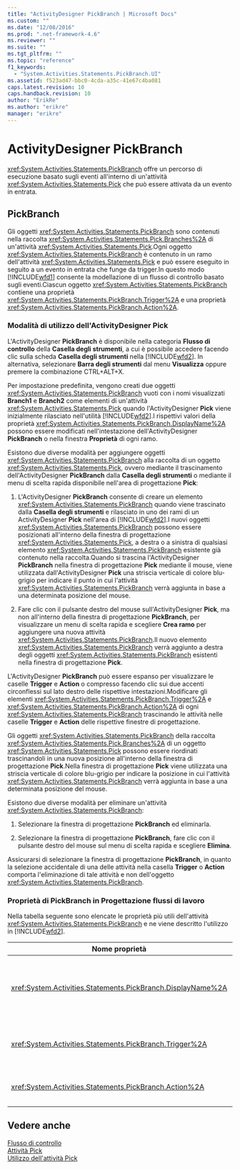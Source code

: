 ```yaml
---
title: "ActivityDesigner PickBranch | Microsoft Docs"
ms.custom: ""
ms.date: "12/08/2016"
ms.prod: ".net-framework-4.6"
ms.reviewer: ""
ms.suite: ""
ms.tgt_pltfrm: ""
ms.topic: "reference"
f1_keywords: 
  - "System.Activities.Statements.PickBranch.UI"
ms.assetid: f523ad47-bbc0-4cda-a35c-41e67c4ba081
caps.latest.revision: 10
caps.handback.revision: 10
author: "ErikRe"
ms.author: "erikre"
manager: "erikre"
---
```

# ActivityDesigner PickBranch
<xref:System.Activities.Statements.PickBranch> offre un percorso di esecuzione basato sugli eventi all'interno di un'attività <xref:System.Activities.Statements.Pick> che può essere attivata da un evento in entrata.  
  
## PickBranch  
 Gli oggetti <xref:System.Activities.Statements.PickBranch> sono contenuti nella raccolta <xref:System.Activities.Statements.Pick.Branches%2A> di un'attività <xref:System.Activities.Statements.Pick>.Ogni oggetto <xref:System.Activities.Statements.PickBranch> è contenuto in un ramo dell'attività <xref:System.Activities.Statements.Pick> e può essere eseguito in seguito a un evento in entrata che funge da trigger.In questo modo [!INCLUDE[wfd1](../workflow-designer/includes/wfd1_md.md)] consente la modellazione di un flusso di controllo basato sugli eventi.Ciascun oggetto <xref:System.Activities.Statements.PickBranch> contiene una proprietà <xref:System.Activities.Statements.PickBranch.Trigger%2A> e una proprietà <xref:System.Activities.Statements.PickBranch.Action%2A>.  
  
### Modalità di utilizzo dell'ActivityDesigner Pick  
 L'ActivityDesigner **PickBranch** è disponibile nella categoria **Flusso di controllo** della **Casella degli strumenti**, a cui è possibile accedere facendo clic sulla scheda **Casella degli strumenti** nella [!INCLUDE[wfd2](../workflow-designer/includes/wfd2_md.md)]. In alternativa, selezionare **Barra degli strumenti** dal menu **Visualizza** oppure premere la combinazione CTRL\+ALT\+X.  
  
 Per impostazione predefinita, vengono creati due oggetti <xref:System.Activities.Statements.PickBranch> vuoti con i nomi visualizzati **Branch1** e **Branch2** come elementi di un'attività <xref:System.Activities.Statements.Pick> quando l'ActivityDesigner **Pick** viene inizialmente rilasciato nell'utilità [!INCLUDE[wfd2](../workflow-designer/includes/wfd2_md.md)].I rispettivi valori della proprietà <xref:System.Activities.Statements.PickBranch.DisplayName%2A> possono essere modificati nell'intestazione dell'ActivityDesigner **PickBranch** o nella finestra **Proprietà** di ogni ramo.  
  
 Esistono due diverse modalità per aggiungere oggetti <xref:System.Activities.Statements.PickBranch> alla raccolta di un oggetto <xref:System.Activities.Statements.Pick>, ovvero mediante il trascinamento dell'ActivityDesigner **PickBranch** dalla **Casella degli strumenti** o mediante il menu di scelta rapida disponibile nell'area di progettazione **Pick**:  
  
1.  L'ActivityDesigner **PickBranch** consente di creare un elemento <xref:System.Activities.Statements.PickBranch> quando viene trascinato dalla **Casella degli strumenti** e rilasciato in uno dei rami di un ActivityDesigner **Pick** nell'area di [!INCLUDE[wfd2](../workflow-designer/includes/wfd2_md.md)].I nuovi oggetti <xref:System.Activities.Statements.PickBranch> possono essere posizionati all'interno della finestra di progettazione <xref:System.Activities.Statements.Pick>, a destra o a sinistra di qualsiasi elemento <xref:System.Activities.Statements.PickBranch> esistente già contenuto nella raccolta.Quando si trascina l'ActivityDesigner **PickBranch** nella finestra di progettazione **Pick** mediante il mouse, viene utilizzata dall'ActivityDesigner **Pick** una striscia verticale di colore blu\-grigio per indicare il punto in cui l'attività <xref:System.Activities.Statements.PickBranch> verrà aggiunta in base a una determinata posizione del mouse.  
  
2.  Fare clic con il pulsante destro del mouse sull'ActivityDesigner **Pick**, ma non all'interno della finestra di progettazione **PickBranch**, per visualizzare un menu di scelta rapida e scegliere **Crea ramo** per aggiungere una nuova attività <xref:System.Activities.Statements.PickBranch>.Il nuovo elemento <xref:System.Activities.Statements.PickBranch> verrà aggiunto a destra degli oggetti <xref:System.Activities.Statements.PickBranch> esistenti nella finestra di progettazione **Pick**.  
  
 L'ActivityDesigner **PickBranch** può essere espanso per visualizzare le caselle **Trigger** e **Action** o compresso facendo clic sui due accenti circonflessi sul lato destro delle rispettive intestazioni.Modificare gli elementi <xref:System.Activities.Statements.PickBranch.Trigger%2A> e <xref:System.Activities.Statements.PickBranch.Action%2A> di ogni <xref:System.Activities.Statements.PickBranch> trascinando le attività nelle caselle **Trigger** e **Action** delle rispettive finestre di progettazione.  
  
 Gli oggetti <xref:System.Activities.Statements.PickBranch> della raccolta <xref:System.Activities.Statements.Pick.Branches%2A> di un oggetto <xref:System.Activities.Statements.Pick> possono essere riordinati trascinandoli in una nuova posizione all'interno della finestra di progettazione **Pick**.Nella finestra di progettazione **Pick** viene utilizzata una striscia verticale di colore blu\-grigio per indicare la posizione in cui l'attività <xref:System.Activities.Statements.PickBranch> verrà aggiunta in base a una determinata posizione del mouse.  
  
 Esistono due diverse modalità per eliminare un'attività <xref:System.Activities.Statements.PickBranch>:  
  
1.  Selezionare la finestra di progettazione **PickBranch** ed eliminarla.  
  
2.  Selezionare la finestra di progettazione **PickBranch**, fare clic con il pulsante destro del mouse sul menu di scelta rapida e scegliere **Elimina**.  
  
 Assicurarsi di selezionare la finestra di progettazione **PickBranch**, in quanto la selezione accidentale di una delle attività nella casella **Trigger** o **Action** comporta l'eliminazione di tale attività e non dell'oggetto <xref:System.Activities.Statements.PickBranch>.  
  
### Proprietà di PickBranch in Progettazione flussi di lavoro  
 Nella tabella seguente sono elencate le proprietà più utili dell'attività <xref:System.Activities.Statements.PickBranch> e ne viene descritto l'utilizzo in [!INCLUDE[wfd2](../workflow-designer/includes/wfd2_md.md)].  
  
|Nome proprietà|Obbligatoria|Utilizzo|  
|--------------------|------------------|--------------|  
|<xref:System.Activities.Statements.PickBranch.DisplayName%2A>|False|Nome descrittivo visualizzato nell'intestazione dell'ActivityDesigner **PickBranch**.Il valore predefinito è Branch.<br /><br /> Sebbene la proprietà <xref:System.Activities.Activity.DisplayName%2A> non sia obbligatoria, se ne consiglia l'utilizzo.|  
|<xref:System.Activities.Statements.PickBranch.Trigger%2A>|True|Ogni <xref:System.Activities.Statements.PickBranch> contiene un'azione <xref:System.Activities.Statements.PickBranch.Trigger%2A> che può richiamare l'elemento <xref:System.Activities.Statements.PickBranch.Action%2A>.|  
|<xref:System.Activities.Statements.PickBranch.Action%2A>|False|Ogni <xref:System.Activities.Statements.PickBranch> contiene un elemento <xref:System.Activities.Statements.PickBranch.Action%2A> che viene eseguito se attivato.|  
  
## Vedere anche  
 [Flusso di controllo](../workflow-designer/control-flow-activity-designers.md)   
 [Attività Pick](../Topic/Pick%20Activity.md)   
 [Utilizzo dell'attività Pick](../Topic/Using%20the%20Pick%20Activity.md)